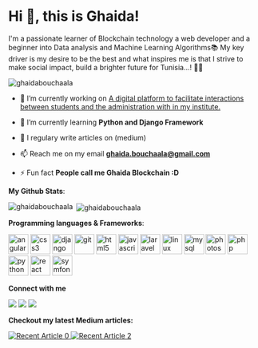 <h1>Hi 👋, this is Ghaida!</h1>
<p>I'm a passionate learner of Blockchain technology a web developer and a beginner into Data analysis and Machine Learning Algorithms📚 My key driver is my desire to be the best and what inspires me is that I strive to make social impact, build a brighter future for Tunisia...! 👑🤗</p>

<p align="left"> <img src="https://komarev.com/ghpvc/?username=ghaidabouchaala" alt="ghaidabouchaala" /> </p>

- 🔭 I’m currently working on [A digital platform to facilitate interactions between students and the administration with in my institute.](https://romantic-fermi-a5e950.netlify.app/?fbclid=IwAR39-98eN1WfalPkacJWdg4OwtuKRaDcPEMXJXtqBsqRHO2Vzs92TtRZOGw)

- 🌱 I’m currently learning **Python and Django Framework**

- 📝 I regulary write articles on (medium)

- 📫 Reach me on my email **ghaida.bouchaala@gmail.com**

- ⚡ Fun fact **People call me Ghaida Blockchain :D**

<b>My Github Stats</b>:
<p><img align="left" src="https://github-readme-stats.vercel.app/api/top-langs/?username=ghaidabouchaala&layout=compact&theme=calm" alt="ghaidabouchaala" /></p>

<p>&nbsp;<img align="center" src="https://github-readme-stats.vercel.app/api?username=ghaidabouchaala&show_icons=true&include_all_commits=True&count_private=True&theme=calm" alt="ghaidabouchaala"/></p>



<b>Programming languages & Frameworks</b>:
<p align="left">
<img src="https://devicons.github.io/devicon/devicon.git/icons/angularjs/angularjs-original.svg" alt="angularjs" width="40" height="40"/> 
<img src="https://devicons.github.io/devicon/devicon.git/icons/css3/css3-original-wordmark.svg" alt="css3" width="40" height="40"/> 
<img src="https://devicons.github.io/devicon/devicon.git/icons/django/django-original.svg" alt="django" width="40" height="40"/> 
<img src="https://www.vectorlogo.zone/logos/git-scm/git-scm-icon.svg" alt="git" width="40" height="40"/>
<img src="https://devicons.github.io/devicon/devicon.git/icons/html5/html5-original-wordmark.svg" alt="html5" width="40" height="40"/> <img src="https://devicons.github.io/devicon/devicon.git/icons/javascript/javascript-original.svg" alt="javascript" width="40" height="40"/> <img src="https://devicons.github.io/devicon/devicon.git/icons/laravel/laravel-plain-wordmark.svg" alt="laravel" width="40" height="40"/> <img src="https://devicons.github.io/devicon/devicon.git/icons/linux/linux-original.svg" alt="linux" width="40" height="40"/> <img src="https://devicons.github.io/devicon/devicon.git/icons/mysql/mysql-original-wordmark.svg" alt="mysql" width="40" height="40"/> <img src="https://devicons.github.io/devicon/devicon.git/icons/photoshop/photoshop-plain.svg" alt="photoshop" width="40" height="40"/> <img src="https://devicons.github.io/devicon/devicon.git/icons/php/php-original.svg" alt="php" width="40" height="40"/> <img src="https://devicons.github.io/devicon/devicon.git/icons/python/python-original.svg" alt="python" width="40" height="40"/> <img src="https://devicons.github.io/devicon/devicon.git/icons/react/react-original-wordmark.svg" alt="react" width="40" height="40"/> <img src="https://symfony.com/logos/symfony_black_03.svg" alt="symfony" width="40" height="40"/></p>





<b>Connect with me</b>

<p align = "center">

[<img src="https://img.shields.io/badge/medium-%2312100E.svg?&style=for-the-badge&logo=medium&logoColor=white" />](https://medium.com/@ghaidabouchala)
[<img src="https://img.shields.io/badge/linkedin-%230077B5.svg?&style=for-the-badge&logo=linkedin&logoColor=white" />](https://linkedin.com/in/ghaida-bouchaala)
[<img src="https://img.shields.io/badge/facebook-%231877F2.svg?&style=for-the-badge&logo=facebook&logoColor=white" />](https://www.facebook.com/ghaida.bouchaala) 

</p>


<b>Checkout my latest Medium articles:</b> 
 
<a target="_blank" href="https://github-readme-medium-recent-article.vercel.app/medium/@ghaidabouchala/0"><img src="https://github-readme-medium-recent-article.vercel.app/medium/@ghaidabouchala/0" alt="Recent Article 0"> 
<a target="_blank" href="https://github-readme-medium-recent-article.vercel.app/medium/@ghaidabouchala/2"><img src="https://github-readme-medium-recent-article.vercel.app/medium/@ghaidabouchala/2" alt="Recent Article 2"> 
